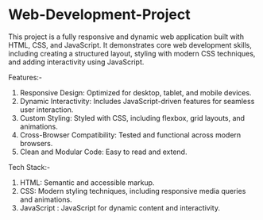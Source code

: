 # Web-Development-Project

This project is a fully responsive and dynamic web application built with HTML, CSS, and JavaScript. It demonstrates core web development skills, including creating a structured layout, styling with modern CSS techniques, and adding interactivity using JavaScript.

Features:-
  1) Responsive Design: Optimized for desktop, tablet, and mobile devices. 
  2) Dynamic Interactivity: Includes JavaScript-driven features for seamless user interaction. 
  3) Custom Styling: Styled with CSS, including flexbox, grid layouts, and animations. 
  4) Cross-Browser Compatibility: Tested and functional across modern browsers. 
  5) Clean and Modular Code: Easy to read and extend. 

Tech Stack:-
  1) HTML: Semantic and accessible markup. 
  2) CSS: Modern styling techniques, including responsive media queries and animations. 
  3) JavaScript : JavaScript for dynamic content and interactivity. 
